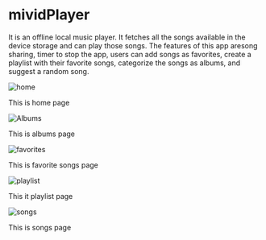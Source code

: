 # mividPlayer
It is an offline local music player. It fetches all the songs available in the device storage and can play those songs.
The features of this app aresong sharing, timer to stop the app, users can add songs as favorites, create a playlist with their favorite songs,
categorize the songs as albums, and suggest a random song.

![home](https://user-images.githubusercontent.com/96946538/177024953-9037799c-3039-4eb1-8225-907899b184c3.jpg)

This is home page

![Albums](https://user-images.githubusercontent.com/96946538/177024949-0d152058-d1bd-4eb5-b559-e5d4d35a5c82.jpg)

This is albums page

![favorites](https://user-images.githubusercontent.com/96946538/177024952-1c257ca9-c264-4a0b-a003-c0118d385dbb.jpg)

This is favorite songs page

![playlist](https://user-images.githubusercontent.com/96946538/177024955-0573bd08-6108-4411-a22b-d986baba539e.jpg)

This it playlist page

![songs](https://user-images.githubusercontent.com/96946538/177024956-05497787-7ee6-47bb-bf18-b61b977f62b6.jpg)

This is songs page


